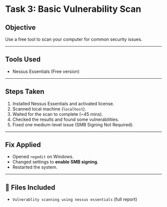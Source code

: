 # Task 3: Basic Vulnerability Scan

## Objective
Use a free tool to scan your computer for common security issues.

---

## Tools Used
- Nessus Essentials (Free version)

---

## Steps Taken
1. Installed Nessus Essentials and activated license.
2. Scanned local machine (`localhost`).
3. Waited for the scan to complete (~45 mins).
4. Checked the results and found some vulnerabilities.
5. Fixed one medium-level issue (SMB Signing Not Required).

---

## Fix Applied
- Opened `regedit` on Windows.
- Changed settings to **enable SMB signing**.
- Restarted the system.

---

## 📄 Files Included
- `Vulnerablity scanning using nessus essentials` (full report)

